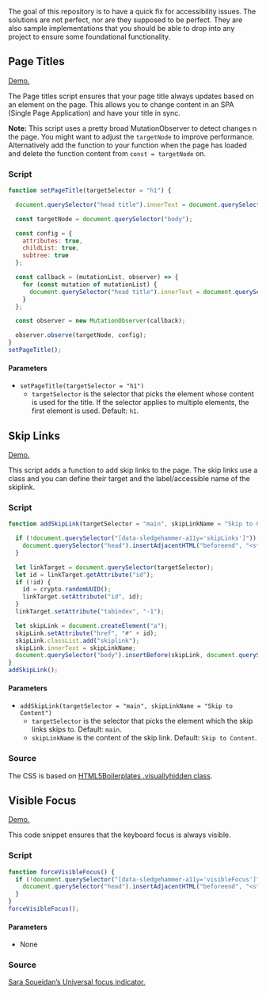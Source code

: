 The goal of this repository is to have a quick fix for accessibility issues. The solutions are not perfect, nor are they supposed to be perfect. They are also sample implementations that you should be able to drop into any project to ensure some foundational functionality.

## Page Titles

[Demo.](https://yatil.github.io/sledgehammer-a11y/page-titles.html)

The Page titles script ensures that your page title always updates based on an element on the page. This allows you to change content in an SPA (Single Page Application) and have your title in sync.

**Note:** This script uses a pretty broad MutationObserver to detect changes n the page. You might want to adjust the `targetNode` to improve performance. Alternatively add the function to your function when the page has loaded and delete the function content from `const = targetNode` on.

### Script

```javascript
function setPageTitle(targetSelector = "h1") {

  document.querySelector("head title").innerText = document.querySelector(targetSelector).innerText;

  const targetNode = document.querySelector("body");

  const config = {
    attributes: true,
    childList: true,
    subtree: true
  };

  const callback = (mutationList, observer) => {
    for (const mutation of mutationList) {
      document.querySelector("head title").innerText = document.querySelector(targetSelector).innerText;
    }
  };

  const observer = new MutationObserver(callback);

  observer.observe(targetNode, config);
}
setPageTitle();
```

#### Parameters

- `setPageTitle(targetSelector = "h1")`
  - `targetSelector` is the selector that picks the element whose content is used for the title. If the selector applies to multiple elements, the first element is used. Default: `h1`.

## Skip Links

[Demo.](https://yatil.github.io/sledgehammer-a11y/skip-links.html)

This script adds a function to add skip links to the page. The skip links use a class and you can define their target and the label/accessible name of the skiplink.

### Script

```javascript
function addSkipLink(targetSelector = "main", skipLinkName = "Skip to Content") {

  if (!document.querySelector("[data-sledgehammer-a11y='skipLinks']")) {
    document.querySelector("head").insertAdjacentHTML("beforeend", "<style data-sledgehammer-a11y='skipLinks'>.skiplink { display: block; color: #fff; background-color: #000; border: 0; clip: rect(0, 0, 0, 0); height: 1px; margin: -1px; overflow: hidden; padding: 0; position: absolute; white-space: nowrap; width: 1px; }.skiplink:active,.skiplink:focus { clip: auto; height: auto; margin: 0; overflow: visible; position: static; white-space: inherit; width: auto; }</style>");
  }

  let linkTarget = document.querySelector(targetSelector);
  let id = linkTarget.getAttribute("id");
  if (!id) {
    id = crypto.randomUUID();
    linkTarget.setAttribute("id", id);
  }
  linkTarget.setAttribute("tabindex", "-1");

  let skipLink = document.createElement("a");
  skipLink.setAttribute("href", "#" + id);
  skipLink.classList.add("skiplink");
  skipLink.innerText = skipLinkName;
  document.querySelector("body").insertBefore(skipLink, document.querySelector("body>:not(.skiplink)"));
}
addSkipLink();
```

#### Parameters

- `addSkipLink(targetSelector = "main", skipLinkName = "Skip to Content")`
  - `targetSelector` is the selector that picks the element which the skip links skips to. Default: `main`.
  - `skipLinkName` is the content of the skip link. Default: `Skip to Content`.

### Source

The CSS is based on [HTML5Boilerplates .visuallyhidden class](https://github.com/h5bp/html5-boilerplate/blob/e5a7112cff6e894d5e859cf08747e6e2c5e1689e/dist/css/style.css#L100-L137).

## Visible Focus

[Demo.](https://yatil.github.io/sledgehammer-a11y/visible-focus.html)

This code snippet ensures that the keyboard focus is always visible.

### Script

```javascript
function forceVisibleFocus() {
  if (!document.querySelector("[data-sledgehammer-a11y='visibleFocus']")) {
    document.querySelector("head").insertAdjacentHTML("beforeend", "<style data-sledgehammer-a11y='visibleFocus'>:focus-visible { outline: 3px solid black !important; box-shadow: 0 0 0 6px white !important;}</style>");
  }
}
forceVisibleFocus();
```

#### Parameters

- None

### Source

[Sara Soueidan’s Universal focus indicator.](https://www.sarasoueidan.com/blog/focus-indicators/#a-%E2%80%98universal%E2%80%99-focus-indicator)
